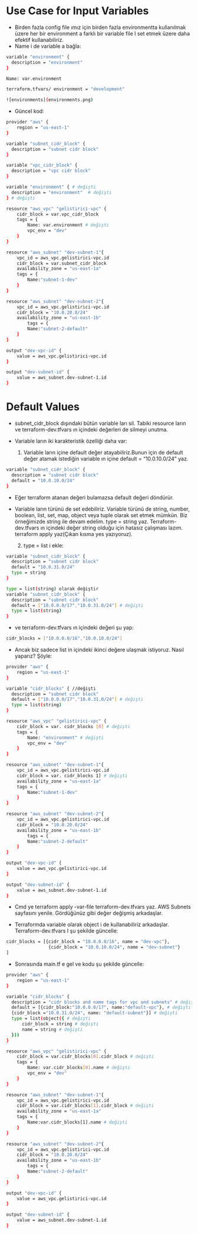 # Use Case for Input Variables

* Birden fazla config file ımız için birden fazla environmentta kullanılmak üzere her bir environment a farklı bir variable file I set etmek üzere daha efektif kullanabiliriz.
* Name i de variable a bağla:
```bash
variable "environment" {
  description = "environment" 
}

Name: var.environment

terraform.tfvars/ environment = "development"

![environments](environments.png)
```

* Güncel kod:

```bash
provider "aws" {
    region = "us-east-1"
}

variable "subnet_cidr_block" {
  description = "subnet cidr block"
}

variable "vpc_cidr_block" {
  description = "vpc cidr block" 
}

variable "environment" { # değişti
  description = "environment"  # değişti
} # değişti

resource "aws_vpc" "gelistirici-vpc" {
    cidr_block = var.vpc_cidr_block
    tags = { 
        Name: var.environment # değişti
        vpc_env = "dev" 
    }
}

resource "aws_subnet" "dev-subnet-1"{
    vpc_id = aws_vpc.gelistirici-vpc.id
    cidr_block = var.subnet_cidr_block 
    availability_zone = "us-east-1a"
    tags = { 
        Name:"subnet-1-dev"
    } 
}

resource "aws_subnet" "dev-subnet-2"{
    vpc_id = aws_vpc.gelistirici-vpc.id
    cidr_block = "10.0.20.0/24"
    availability_zone = "us-east-1b"
        tags = { 
        Name:"subnet-2-default" 
    } 
}

output "dev-vpc-id" {
    value = aws_vpc.gelistirici-vpc.id
}

output "dev-subnet-id" {
    value = aws_subnet.dev-subnet-1.id
}
```

# Default Values
* subnet_cidr_block dışındaki bütün variable ları sil. Tabiki resource ların ve terraform-dev.tfvars ın içindeki değerleri de silmeyi unutma.

* Variable ların iki karakteristik özelliği daha var:
    1)	Variable ların içine default değer atayabiliriz.Bunun için de default değer atamak istediğin variable ın içine default = “10.0.10.0/24” yaz.

```bash
variable "subnet_cidr_block" {
  description = "subnet cidr block"
  default = "10.0.10.0/24"
}
```
* Eğer terraform atanan değeri bulamazsa default değeri döndürür. 

* Variable ların türünü de set edebiliriz. Variable türünü de string, number, boolean, list, set, map, object veya tuple olarak set etmek mümkün. Biz örneğimizde string ile devam edelim.  type = string yaz.  Terraform-dev.tfvars ın içindeki değer string olduğu için hatasız çalışması lazım. terraform apply yaz(Çıkan kısma yes yazıyoruz). 

    2)	type = list i ekle:

```bash
variable "subnet_cidr_block" {
  description = "subnet cidr block"
  default = "10.0.31.0/24"
  type = string
}

type = list(string) olarak değiştir
variable "subnet_cidr_block" {
  description = "subnet cidr block"
  default = ["10.0.0.0/17","10.0.31.0/24"] # değişti
  type = list(string)
}
```
* ve terraform-dev.tfvars ın içindeki değeri şu yap: 

```bash
cidr_blocks = ["10.0.0.0/16","10.0.10.0/24"]
```
* Ancak biz sadece list in içindeki ikinci değere ulaşmak istiyoruz. Nasıl yaparız? Şöyle:

```bash
provider "aws" {
    region = "us-east-1"
}

variable "cidr_blocks" { //değişti
  description = "subnet cidr block"
  default = ["10.0.0.0/17","10.0.31.0/24"] # değişti
  type = list(string)
}

resource "aws_vpc" "gelistirici-vpc" {
    cidr_block = var. cidr_blocks [0] # değişti
    tags = { 
        Name: "environment" # değişti
        vpc_env = "dev" 
    }
}

resource "aws_subnet" "dev-subnet-1"{
    vpc_id = aws_vpc.gelistirici-vpc.id
    cidr_block = var. cidr_blocks 1] # değişti
    availability_zone = "us-east-1a"
    tags = { 
        Name:"subnet-1-dev"
    } 
}

resource "aws_subnet" "dev-subnet-2"{
    vpc_id = aws_vpc.gelistirici-vpc.id
    cidr_block = "10.0.20.0/24"
    availability_zone = "us-east-1b"
        tags = { 
        Name:"subnet-2-default" 
    } 
}

output "dev-vpc-id" {
    value = aws_vpc.gelistirici-vpc.id
}

output "dev-subnet-id" {
    value = aws_subnet.dev-subnet-1.id
}

```
* Cmd ye terraform apply -var-file terraform-dev.tfvars yaz. AWS Subnets sayfasını yenile. Gördüğünüz gibi değer değişmiş arkadaşlar.

* Terraformda variable olarak object i de kullanabiliriz arkadaşlar. Terraform-dev.tfvars I şu şekilde güncelle:

```bash 
cidr_blocks = [{cidr_block = "10.0.0.0/16", name = "dev-vpc"},
                {cidr_block = "10.0.10.0/24", name = "dev-subnet"}
]
```

* Sonrasında main.tf e gel ve kodu şu şekilde güncelle:

```bash
provider "aws" {
    region = "us-east-1"
}

variable "cidr_blocks" { 
  description = "cidr blocks and name tags for vpc and subnets" # değişti
  default = [{cidr_block:"10.0.0.0/17", name:"default-vpc"}, # değişti
  {cidr_block ="10.0.31.0/24", name: "default-subnet"}] # değişti
  type = list(object({ # değişti
      cidr_block = string # değişti
      name = string # değişti
  }))
}

resource "aws_vpc" "gelistirici-vpc" {
    cidr_block = var.cidr_blocks[0].cidr_block # değişti
    tags = { 
        Name: var.cidr_blocks[0].name # değişti
        vpc_env = "dev" 
    }
}

resource "aws_subnet" "dev-subnet-1"{
    vpc_id = aws_vpc.gelistirici-vpc.id
    cidr_block = var.cidr_blocks[1].cidr_block # değişti
    availability_zone = "us-east-1a"
    tags = { 
        Name:var.cidr_blocks[1].name # değişti
    } 
}

resource "aws_subnet" "dev-subnet-2"{
    vpc_id = aws_vpc.gelistirici-vpc.id
    cidr_block = "10.0.20.0/24"
    availability_zone = "us-east-1b"
        tags = { 
        Name:"subnet-2-default" 
    } 
}

output "dev-vpc-id" {
    value = aws_vpc.gelistirici-vpc.id
}

output "dev-subnet-id" {
    value = aws_subnet.dev-subnet-1.id
}
```
